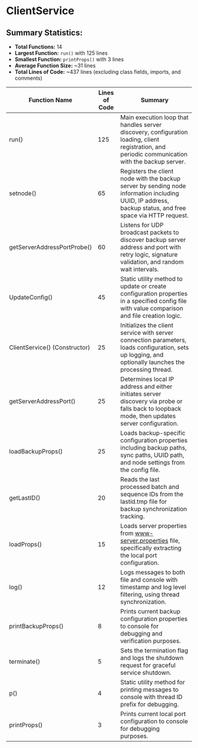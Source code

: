 # ClientService

## Summary Statistics:

- __Total Functions:__ 14
- __Largest Function:__ `run()` with 125 lines
- __Smallest Function:__ `printProps()` with 3 lines
- __Average Function Size:__ ~31 lines
- __Total Lines of Code:__ ~437 lines (excluding class fields, imports, and comments)


| Function Name | Lines of Code | Summary |
|---------------|---------------|---------|
| run() | 125 | Main execution loop that handles server discovery, configuration loading, client registration, and periodic communication with the backup server. |
| setnode() | 65 | Registers the client node with the backup server by sending node information including UUID, IP address, backup status, and free space via HTTP request. |
| getServerAddressPortProbe() | 60 | Listens for UDP broadcast packets to discover backup server address and port with retry logic, signature validation, and random wait intervals. |
| UpdateConfig() | 45 | Static utility method to update or create configuration properties in a specified config file with value comparison and file creation logic. |
| ClientService() (Constructor) | 25 | Initializes the client service with server connection parameters, loads configuration, sets up logging, and optionally launches the processing thread. |
| getServerAddressPort() | 25 | Determines local IP address and either initiates server discovery via probe or falls back to loopback mode, then updates server configuration. |
| loadBackupProps() | 25 | Loads backup-specific configuration properties including backup paths, sync paths, UUID path, and node settings from the config file. |
| getLastID() | 20 | Reads the last processed batch and sequence IDs from the lastid.tmp file for backup synchronization tracking. |
| loadProps() | 15 | Loads server properties from www-server.properties file, specifically extracting the local port configuration. |
| log() | 12 | Logs messages to both file and console with timestamp and log level filtering, using thread synchronization. |
| printBackupProps() | 8 | Prints current backup configuration properties to console for debugging and verification purposes. |
| terminate() | 5 | Sets the termination flag and logs the shutdown request for graceful service shutdown. |
| p() | 4 | Static utility method for printing messages to console with thread ID prefix for debugging. |
| printProps() | 3 | Prints current local port configuration to console for debugging purposes. |